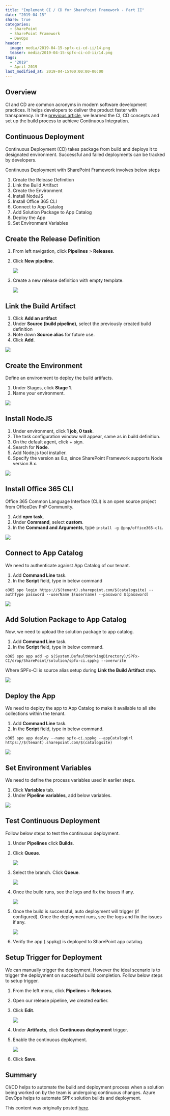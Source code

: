 ```yaml
---
title: "Implement CI / CD for SharePoint Framework - Part II"
date: "2019-04-15"
share: true
categories:
  - SharePoint
  - SharePoint Framework
  - DevOps
header:
  image: media/2019-04-15-spfx-ci-cd-ii/14.png
  teaser: media/2019-04-15-spfx-ci-cd-ii/14.png
tags:
  - "2019"
  - April 2019
last_modified_at: 2019-04-15T00:00:00-00:00
---
```


## Overview

CI and CD are common acronyms in modern software development practices. It helps developers to deliver the product faster with transparency. In the [previous article](/posts/2019-04-12-spfx-ci-cd-i/), we learned the CI, CD concepts and set up the build process to achieve Continuous Integration.


## Continuous Deployment

Continuous Deployment (CD) takes package from build and deploys it to designated environment. Successful and failed deployments can be tracked by developers.

Continuous Deployment with SharePoint Framework involves below steps

1. Create the Release Definition
2. Link the Build Artifact
3. Create the Environment
4. Install NodeJS
5. Install Office 365 CLI
6. Connect to App Catalog
7. Add Solution Package to App Catalog
8. Deploy the App
9. Set Environment Variables


## Create the Release Definition

1. From left navigation, click **Pipelines** > **Releases**.
2. Click **New pipeline**.

    ![](/media/2019-04-15-spfx-ci-cd-ii/01.png)

3. Create a new release definition with empty template.

    ![](/media/2019-04-15-spfx-ci-cd-ii/02.png)


## Link the Build Artifact

1. Click **Add an artifact**
2. Under **Source (build pipeline)**, select the previously created build definition
3. Note down **Source alias** for future use.
4. Click **Add**.

![](/media/2019-04-15-spfx-ci-cd-ii/03.png)


## Create the Environment

Define an environment to deploy the build artifacts.

1. Under Stages, click **Stage 1**.
2. Name your environment.

![](/media/2019-04-15-spfx-ci-cd-ii/04.png)


## Install NodeJS

1. Under environment, click **1 job, 0 task**.
2. The task configuration window will appear, same as in build definition.
3. On the default agent, click + sign.
4. Search for **Node**.
5. Add Node.js tool installer.
6. Specify the version as 8.x, since SharePoint Framework supports Node version 8.x.

![](/media/2019-04-15-spfx-ci-cd-ii/05.png)


## Install Office 365 CLI

Office 365 Common Language Interface (CLI) is an open source project from OfficeDev PnP Community.

1. Add **npm task**.
2. Under **Command**, select **custom**.
3. In the **Command and Arguments**, type ```install -g @pnp/office365-cli```.

![](/media/2019-04-15-spfx-ci-cd-ii/06.png)


## Connect to App Catalog

We need to authenticate against App Catalog of our tenant.

1. Add **Command Line** task.
2. In the **Script** field, type in below command

```o365 spo login https://$(tenant).sharepoint.com/$(catalogsite) --authType password --userName $(username) --password $(password)```

![](/media/2019-04-15-spfx-ci-cd-ii/07.png)


## Add Solution Package to App Catalog

Now, we need to upload the solution package to app catalog.

1. Add **Command Line** task.
2. In the **Script** field, type in below command.

```o365 spo app add -p $(System.DefaultWorkingDirectory)/SPFx-CI/drop/SharePoint/solution/spfx-ci.sppkg --overwrite```

Where SPFx-CI is source alias setup during **Link the Build Artifact** step.

![](/media/2019-04-15-spfx-ci-cd-ii/08.png)


## Deploy the App

We need to deploy the app to App Catalog to make it available to all site collections within the tenant.

1. Add **Command Line** task.
2. In the **Script** field, type in below command.

```o365 spo app deploy --name spfx-ci.sppkg --appCatalogUrl https://$(tenant).sharepoint.com/$(catalogsite)```

![](/media/2019-04-15-spfx-ci-cd-ii/09.png)


## Set Environment Variables

We need to define the process variables used in earlier steps.

1. Click **Variables** tab.
2. Under **Pipeline variables**, add below variables.

![](/media/2019-04-15-spfx-ci-cd-ii/10.png)


## Test Continuous Deployment

Follow below steps to test the continuous deployment.

1. Under **Pipelines** click **Builds**.
2. Click **Queue**.

    ![](/media/2019-04-15-spfx-ci-cd-ii/11.png)

3. Select the branch. Click **Queue**.

    ![](/media/2019-04-15-spfx-ci-cd-ii/12.png)

4. Once the build runs, see the logs and fix the issues if any.

    ![](/media/2019-04-15-spfx-ci-cd-ii/13.png)

5. Once the build is successful, auto deployment will trigger (if configured). Once the deployment runs, see the logs and fix the issues if any.

    ![](/media/2019-04-15-spfx-ci-cd-ii/14.png)

6. Verify the app (.sppkg) is deployed to SharePoint app catalog.


## Setup Trigger for Deployment

We can manually trigger the deployment. However the ideal scenario is to trigger the deployment on successful build completion. Follow below steps to setup trigger.

1. From the left menu, click **Pipelines** > **Releases**.
2. Open our release pipeline, we created earlier.
3. Click **Edit**.

    ![](/media/2019-04-15-spfx-ci-cd-ii/15.png)

4. Under **Artifacts**, click **Continuous deployment** trigger.
5. Enable the continuous deployment.

    ![](/media/2019-04-15-spfx-ci-cd-ii/16.png)

6. Click **Save**.


## Summary

CI/CD helps to automate the build and deployment process when a solution being worked on by the team is undergoing continuous changes. Azure DevOps helps to automate SPFx solution builds and deployment.

This content was originally posted [here](https://www.c-sharpcorner.com/article/implement-cicd-for-sharepoint-framework-part-two/).
